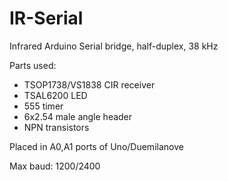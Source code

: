 # IR-Serial
Infrared Arduino Serial bridge, half-duplex, 38 kHz

Parts used:
- TSOP1738/VS1838 CIR receiver
- TSAL6200 LED
- 555 timer
- 6x2.54 male angle header
- NPN transistors

Placed in A0,A1 ports of Uno/Duemilanove

Max baud: 1200/2400

